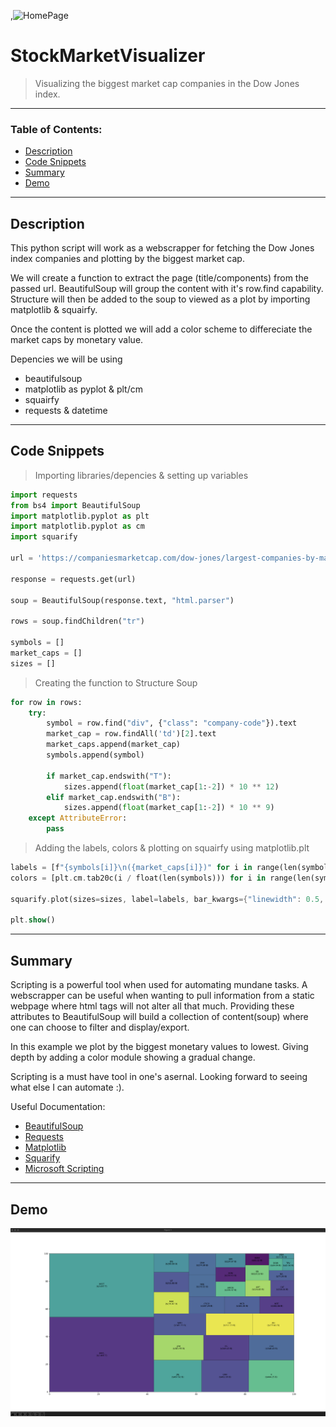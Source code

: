 ,<img src="https://www.python.org/static/community_logos/python-logo-generic.svg" alt="HomePage"/>

# StockMarketVisualizer
> Visualizing the biggest market cap companies in the Dow Jones index.
---

### Table of Contents:

- [Description](#description)
- [Code Snippets](#code-snippets)
- [Summary](#summary)
- [Demo](#demo)




---

## Description

This python script will work as a webscrapper for fetching the Dow Jones index companies and plotting by the biggest market cap.

We will create a function to extract the page (title/components) from the passed url. BeautifulSoup will group the content with it's row.find capability. Structure will then be added to the soup to viewed as a plot by importing matplotlib & squairfy.

Once the content is plotted we will add a color scheme to differeciate the market caps by monetary value.



Depencies we will be using

- beautifulsoup
- matplotlib as pyplot & plt/cm
- squairfy
- requests & datetime


---

## Code Snippets

> Importing libraries/depencies & setting up variables
```python
import requests
from bs4 import BeautifulSoup
import matplotlib.pyplot as plt
import matplotlib.pyplot as cm
import squarify

url = 'https://companiesmarketcap.com/dow-jones/largest-companies-by-market-cap/'

response = requests.get(url)

soup = BeautifulSoup(response.text, "html.parser")

rows = soup.findChildren("tr")

symbols = []
market_caps = []
sizes = []
```

> Creating the function to Structure Soup
```python
for row in rows:
    try:
        symbol = row.find("div", {"class": "company-code"}).text
        market_cap = row.findAll('td')[2].text
        market_caps.append(market_cap)
        symbols.append(symbol)
        
        if market_cap.endswith("T"):
            sizes.append(float(market_cap[1:-2]) * 10 ** 12)
        elif market_cap.endswith("B"):
            sizes.append(float(market_cap[1:-2]) * 10 ** 9)
    except AttributeError:
        pass
```

> Adding the labels, colors & plotting on squairfy using matplotlib.plt
```dart
labels = [f"{symbols[i]}\n({market_caps[i]})" for i in range(len(symbols))]
colors = [plt.cm.tab20c(i / float(len(symbols))) for i in range(len(symbols))]

squarify.plot(sizes=sizes, label=labels, bar_kwargs={"linewidth": 0.5, "edgecolor": "#111111"})

plt.show()
```


---

## Summary
Scripting is a powerful tool when used for automating mundane tasks. A webscrapper can be useful when wanting to pull information from a static webpage where html tags will not alter all that much. Providing these attributes to BeautifulSoup will build a collection of content(soup) where one can choose to filter and display/export.

In this example we plot by the biggest monetary values to lowest. Giving depth by adding a color module showing a gradual change.

Scripting is a must have tool in one's asernal. Looking forward to seeing what else I can automate :). 

Useful Documentation:

- [BeautifulSoup](https://www.crummy.com/software/BeautifulSoup/bs4/doc/#)
- [Requests](https://www.w3schools.com/python/module_requests.asp)
- [Matplotlib](https://matplotlib.org/3.5.0/tutorials/introductory/pyplot.html)
- [Squarify](https://www.analyticsvidhya.com/blog/2021/06/build-treemaps-in-python-using-squarify/)
- [Microsoft Scripting](https://docs.microsoft.com/en-us/windows/python/scripting)

---

## Demo
![HomePage Gif](https://github.com/C-Dev66/StockMarketVisualizer/blob/main/screenshots/StockMarketVisualizer.png)


